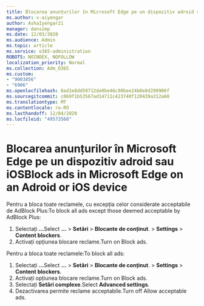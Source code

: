 ```yaml
---
title: Blocarea anunțurilor în Microsoft Edge pe un dispozitiv adroid sau iOS
ms.author: v-aiyengar
author: AshaIyengar21
manager: dansimp
ms.date: 12/03/2020
ms.audience: Admin
ms.topic: article
ms.service: o365-administration
ROBOTS: NOINDEX, NOFOLLOW
localization_priority: Normal
ms.collection: Adm_O365
ms.custom:
- "9003856"
- "6906"
ms.openlocfilehash: 8ad1e8dd59712de0be46c90bee24b0e8d290906f
ms.sourcegitcommit: c069f1b53567ad14711c423740f120439a312a60
ms.translationtype: MT
ms.contentlocale: ro-RO
ms.lasthandoff: 12/04/2020
ms.locfileid: "49573568"
---
```

# <a name="block-ads-in-microsoft-edge-on-an-adroid-or-ios-device"></a><span data-ttu-id="963ec-102">Blocarea anunțurilor în Microsoft Edge pe un dispozitiv adroid sau iOS</span><span class="sxs-lookup"><span data-stu-id="963ec-102">Block ads in Microsoft Edge on an Adroid or iOS device</span></span>

<span data-ttu-id="963ec-103">Pentru a bloca toate reclamele, cu excepția celor considerate acceptabile de AdBlock Plus:</span><span class="sxs-lookup"><span data-stu-id="963ec-103">To block all ads except those deemed acceptable by AdBlock Plus:</span></span>
1. <span data-ttu-id="963ec-104">Selectați **...**</span><span class="sxs-lookup"><span data-stu-id="963ec-104">Select **…**</span></span><span data-ttu-id="963ec-105"> > **Setări**  >  **Blocante de conținut**.</span><span class="sxs-lookup"><span data-stu-id="963ec-105"> > **Settings** > **Content blockers**.</span></span>
2. <span data-ttu-id="963ec-106">Activați opțiunea blocare reclame.</span><span class="sxs-lookup"><span data-stu-id="963ec-106">Turn on Block ads.</span></span>

<span data-ttu-id="963ec-107">Pentru a bloca toate reclamele:</span><span class="sxs-lookup"><span data-stu-id="963ec-107">To block all ads:</span></span>
1. <span data-ttu-id="963ec-108">Selectați **...**</span><span class="sxs-lookup"><span data-stu-id="963ec-108">Select **…**</span></span><span data-ttu-id="963ec-109"> > **Setări**  >  **Blocante de conținut**.</span><span class="sxs-lookup"><span data-stu-id="963ec-109"> > **Settings** > **Content blockers**.</span></span>
2. <span data-ttu-id="963ec-110">Activați opțiunea blocare reclame.</span><span class="sxs-lookup"><span data-stu-id="963ec-110">Turn on Block ads.</span></span>
3. <span data-ttu-id="963ec-111">Selectați **Setări complexe**.</span><span class="sxs-lookup"><span data-stu-id="963ec-111">Select **Advanced settings**.</span></span>
4. <span data-ttu-id="963ec-112">Dezactivarea permite reclame acceptabile.</span><span class="sxs-lookup"><span data-stu-id="963ec-112">Turn off Allow acceptable ads.</span></span>